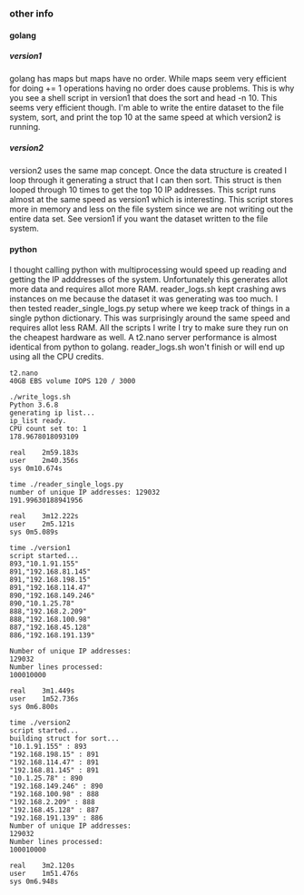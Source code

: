 ### other info

#### golang

##### version1
golang has maps but maps have no order.  While maps seem very efficient for doing += 1 operations having no order does cause problems.  This is why you see a shell script in version1 that does the sort and head -n 10.  This seems very efficient though.  I'm able to write the entire dataset to the file system, sort, and print the top 10 at the same speed at which version2 is running.

##### version2
version2 uses the same map concept.  Once the data structure is created I loop through it generating a struct that I can then sort.  This struct is then looped through 10 times to get the top 10 IP addresses.  This script runs almost at the same speed as version1 which is interesting.  This script stores more in memory and less on the file system since we are not writing out the entire data set.  See version1 if you want the dataset written to the file system.

#### python
I thought calling python with multiprocessing would speed up reading and getting the IP adddresses of the system.  Unfortunately this generates allot more data and requires allot more RAM.  reader_logs.sh kept crashing aws instances on me because the dataset it was generating was too much.  I then tested reader_single_logs.py setup where we keep track of things in a single python dictionary.  This was surprisingly around the same speed and requires allot less RAM.  All the scripts I write I try to make sure they run on the cheapest hardware as well.  A t2.nano server performance is almost identical from python to golang.  reader_logs.sh won't finish or will end up using all the CPU credits.


```
t2.nano
40GB EBS volume IOPS 120 / 3000	

./write_logs.sh
Python 3.6.8
generating ip list...
ip_list ready.
CPU count set to: 1
178.9678018093109

real	2m59.183s
user	2m40.356s
sys	0m10.674s

time ./reader_single_logs.py
number of unique IP addresses: 129032
191.99630188941956

real	3m12.222s
user	2m5.121s
sys	0m5.089s

time ./version1
script started...
893,"10.1.91.155"
891,"192.168.81.145"
891,"192.168.198.15"
891,"192.168.114.47"
890,"192.168.149.246"
890,"10.1.25.78"
888,"192.168.2.209"
888,"192.168.100.98"
887,"192.168.45.128"
886,"192.168.191.139"

Number of unique IP addresses:
129032
Number lines processed:
100010000

real	3m1.449s
user	1m52.736s
sys	0m6.800s

time ./version2
script started...
building struct for sort...
"10.1.91.155" : 893
"192.168.198.15" : 891
"192.168.114.47" : 891
"192.168.81.145" : 891
"10.1.25.78" : 890
"192.168.149.246" : 890
"192.168.100.98" : 888
"192.168.2.209" : 888
"192.168.45.128" : 887
"192.168.191.139" : 886
Number of unique IP addresses:
129032
Number lines processed:
100010000

real	3m2.120s
user	1m51.476s
sys	0m6.948s

```
